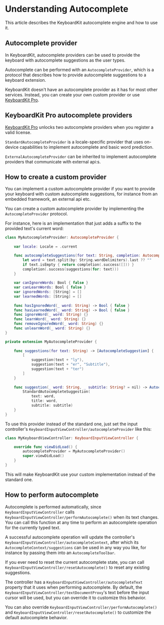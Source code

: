 # Understanding Autocomplete

This article describes the KeyboardKit autocomplete engine and how to use it.


## Autocomplete provider

In KeyboardKit, autocomplete providers can be used to provide the keyboard with autocomplete suggestions as the user types.

Autocomplete can be performed with an ``AutocompleteProvider``, which is a protocol that describes how to provide autocomplete suggestions to a keyboard extension.

KeyboardKit doesn't have an autocomplete provider as it has for most other services. Instead, you can create your own custom provider or use [KeyboardKit Pro][Pro]. 



## KeyboardKit Pro autocomplete providers

[KeyboardKit Pro][Pro] unlocks two autocomplete providers when you register a valid license.

`StandardAutocompleteProvider` is a locale-specific provider that uses on-device capabilities to implement autocomplete and basic word prediction.

`ExternalAutocompleteProvider` can be inherited to implement autocomplete providers that communicate with external api:s.



## How to create a custom provider

You can implement a custom autocomplete provider if you want to provide your keyboard with custom autocomplete suggestions, for instance from an embedded framework, an external api etc.

You can create a custom autocomplete provider by implementing the ``AutocompleteProvider`` protocol.

For instance, here is an implementation that just adds a suffix to the provided text's current word:


```swift
class MyAutocompleteProvider: AutocompleteProvider {
    
    var locale: Locale = .current

    func autocompleteSuggestions(for text: String, completion: AutocompleteCompletion) {
        let word = text.split(by: String.wordDelimiters).last ?? ""
        if text.isEmpty { return completion(.success([])) }
        completion(.success(suggestions(for: text)))
    }
    
    var canIgnoreWords: Bool { false }
    var canLearnWords: Bool { false }
    var ignoredWords: [String] = []
    var learnedWords: [String] = []
    
    func hasIgnoredWord(_ word: String) -> Bool { false }
    func hasLearnedWord(_ word: String) -> Bool { false }
    func ignoreWord(_ word: String) {}
    func learnWord(_ word: String) {}
    func removeIgnoredWord(_ word: String) {}
    func unlearnWord(_ word: String) {}
}

private extension MyAutocompleteProvider {
    
    func suggestions(for text: String) -> [AutocompleteSuggestion] {
        [
            suggestion(text + "ly"),
            suggestion(text + "er", "Subtitle"),
            suggestion(text + "ter")
        ]
    }
    
    func suggestion(_ word: String, _ subtitle: String? = nil) -> AutocompleteSuggestion {
        StandardAutocompleteSuggestion(
            text: word, 
            title: word, 
            subtitle: subtitle)
    }
}
```

To use this provider instead of the standard one, just set the input controller's ``KeyboardInputViewController/autocompleteProvider`` like this:

```swift
class MyKeyboardViewController: KeyboardInputViewController {

    override func viewDidLoad() {
        autocompleteProvider = MyAutocompleteProvider()
        super.viewDidLoad()
    }
}
```

This will make KeyboardKit use your custom implementation instead of the standard one.



## How to perform autocomplete

Autocomplete is performed automatically, since ``KeyboardInputViewController`` calls ``KeyboardInputViewController/performAutocomplete()`` when its text changes. You can call this function at any time to perform an autocomplete operation for the currently typed text. 

A successful autocomplete operation will update the controller's ``KeyboardInputViewController/autocompleteContext``, after which its ``AutocompleteContext/suggestions`` can be used in any way you like, for instance by passing them into an ``AutocompleteToolbar``.

If you ever need to reset the current autocomplete state, you can call ``KeyboardInputViewController/resetAutocomplete()`` to reset any existing suggestions.

The controller has a ``KeyboardInputViewController/autocompleteText`` property that it uses when performing autocomplete. By default, the ``KeyboardInputViewController/textDocumentProxy``'s text before the input cursor will be used, but you can override it to customize this behavior. 

You can also override ``KeyboardInputViewController/performAutocomplete()`` and ``KeyboardInputViewController/resetAutocomplete()`` to customize the default autocomplete behavior. 



[Pro]: https://github.com/KeyboardKit/KeyboardKitPro
